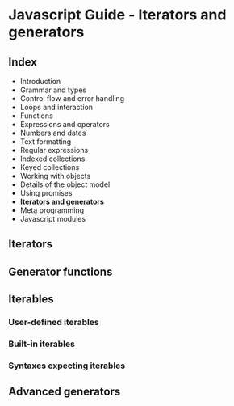 # Javascript Guide - Iterators and generators

## Index

- Introduction
- Grammar and types
- Control flow and error handling
- Loops and interaction
- Functions
- Expressions and operators
- Numbers and dates
- Text formatting
- Regular expressions
- Indexed collections
- Keyed collections
- Working with objects
- Details of the object model
- Using promises
- **Iterators and generators**
- Meta programming
- Javascript modules

## Iterators

## Generator functions

## Iterables

### User-defined iterables

### Built-in iterables

### Syntaxes expecting iterables

## Advanced generators


